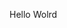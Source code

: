 Hello Wolrd





















































































































































































































































































































































































































































































































































































































































































































































































































































































































































































































































































































































































































































































































































































































































































































































































































































































































































































































































































































































































































































































































































































































































































































































































































































































































































































































































































































































































































































































































































































































































































































































































































































































































































































































































































































































































































